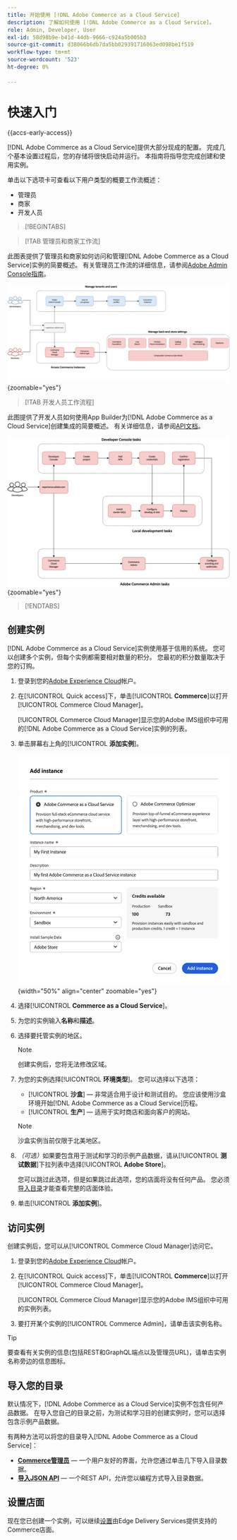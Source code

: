```yaml
---
title: 开始使用 [!DNL Adobe Commerce as a Cloud Service]
description: 了解如何使用 [!DNL Adobe Commerce as a Cloud Service]。
role: Admin, Developer, User
exl-id: 58d98b9e-b41d-44db-9666-c924a5b005b3
source-git-commit: d38066b6db7da5bb029391716063ed098be1f519
workflow-type: tm+mt
source-wordcount: '523'
ht-degree: 0%

---
```


# 快速入门

{{accs-early-access}}

[!DNL Adobe Commerce as a Cloud Service]提供大部分现成的配置。 完成几个基本设置过程后，您的存储将很快启动并运行。 本指南将指导您完成创建和使用实例。

单击以下选项卡可查看以下用户类型的概要工作流概述：

* 管理员
* 商家
* 开发人员

>[!BEGINTABS]

>[!TAB 管理员和商家工作流]

此图表提供了管理员和商家如何访问和管理[!DNL Adobe Commerce as a Cloud Service]实例的简要概述。 有关管理员工作流的详细信息，请参阅[Adobe Admin Console指南](https://helpx.adobe.com/enterprise/admin-guide.html)。

![[!DNL Adobe Commerce as a Cloud Service]商家流程图](./assets/merchant-flow.svg){zoomable="yes"}

>[!TAB 开发人员工作流程]

此图提供了开发人员如何使用App Builder为[!DNL Adobe Commerce as a Cloud Service]创建集成的简要概述。 有关详细信息，请参阅[API文档](https://developer.adobe.com/commerce/services/cloud/)。

![[!DNL Adobe Commerce as a Cloud Service]开发人员流程图](./assets/developer-flow.svg){zoomable="yes"}

>[!ENDTABS]

## 创建实例

[!DNL Adobe Commerce as a Cloud Service]实例使用基于信用的系统。 您可以创建多个实例，但每个实例都需要相对数量的积分。 您最初的积分数量取决于您的订购。

1. 登录到您的[Adobe Experience Cloud](https://experience-stage.adobe.com/)帐户。

1. 在[!UICONTROL Quick access]下，单击&#x200B;[!UICONTROL **Commerce**]&#x200B;以打开[!UICONTROL Commerce Cloud Manager]。

   [!UICONTROL Commerce Cloud Manager]显示您的Adobe IMS组织中可用的[!DNL Adobe Commerce as a Cloud Service]实例的列表。

1. 单击屏幕右上角的&#x200B;[!UICONTROL **添加实例**]。

   ![创建实例](./assets/create-instance.png){width="50%" align="center" zoomable="yes"}

1. 选择&#x200B;[!UICONTROL **Commerce as a Cloud Service**]。

1. 为您的实例输入&#x200B;**名称**&#x200B;和&#x200B;**描述**。

1. 选择要托管实例的地区。

   >[!NOTE]
   >
   >创建实例后，您将无法修改区域。

1. 为您的实例选择&#x200B;[!UICONTROL **环境类型**]。 您可以选择以下选项：

   * [!UICONTROL **沙盒**] — 非常适合用于设计和测试目的。 您应该使用沙盒环境开始[!DNL Adobe Commerce as a Cloud Service]历程。
   * [!UICONTROL **生产**] — 适用于实时商店和面向客户的网站。

   >[!NOTE]
   >
   >沙盒实例当前仅限于北美地区。

1. _（可选）_&#x200B;如果要包含用于测试和学习的示例产品数据，请从&#x200B;[!UICONTROL **测试数据**]&#x200B;下拉列表中选择&#x200B;[!UICONTROL **Adobe Store**]。

   您可以跳过此选项，但是如果跳过此选项，您的店面将没有任何产品。 您必须[导入目录](#import-your-catalog)才能查看完整的店面体验。

1. 单击&#x200B;[!UICONTROL **添加实例**]。

## 访问实例

创建实例后，您可以从[!UICONTROL Commerce Cloud Manager]访问它。

1. 登录到您的[Adobe Experience Cloud](https://experience.adobe.com/)帐户。

1. 在[!UICONTROL Quick access]下，单击&#x200B;[!UICONTROL **Commerce**]&#x200B;以打开[!UICONTROL Commerce Cloud Manager]。

   [!UICONTROL Commerce Cloud Manager]显示您的Adobe IMS组织中可用的实例列表。

1. 要打开某个实例的[!UICONTROL Commerce Admin]，请单击该实例名称。

>[!TIP]
>
>要查看有关实例的信息(包括REST和GraphQL端点以及管理员URL)，请单击实例名称旁边的信息图标。

## 导入您的目录

默认情况下，[!DNL Adobe Commerce as a Cloud Service]实例不包含任何产品数据。 在导入您自己的目录之前，为测试和学习目的创建实例时，您可以选择包含示例产品数据。

有两种方法可以将您的目录导入[!DNL Adobe Commerce as a Cloud Service]：

* [**Commerce管理员**](https://experienceleague.adobe.com/en/docs/commerce-admin/systems/data-transfer/import/data-import) — 一个用户友好的界面，允许您通过单击几下导入目录数据。
* [**导入JSON API**](https://developer.adobe.com/commerce/webapi/rest/modules/import/#import-json-api) — 一个REST API，允许您以编程方式导入目录数据。

<!-- TODO

- Add guidance about how to choose which method to use
- Add guidance for new vs existing customers (cross-reference OR and _include file for migration content)

-->

## 设置店面

现在您已创建一个实例，可以继续[设置](storefront.md)由Edge Delivery Services提供支持的Commerce店面。
